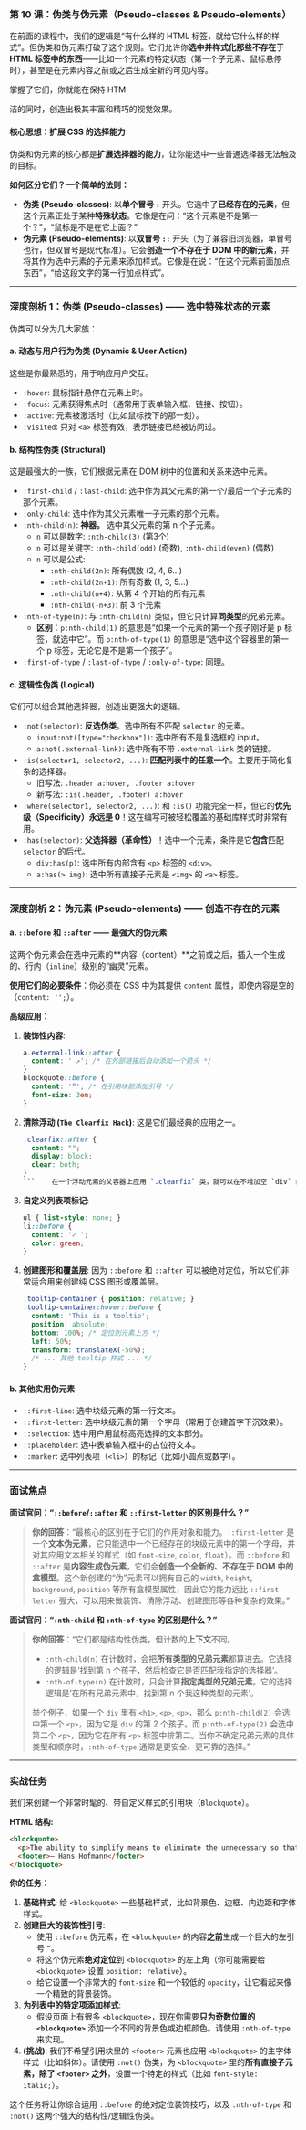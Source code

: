 ### **第 10 课：伪类与伪元素（Pseudo-classes & Pseudo-elements）**

在前面的课程中，我们的逻辑是“有什么样的 HTML 标签，就给它什么样的样式”。但伪类和伪元素打破了这个规则。它们允许你**选中并样式化那些不存在于 HTML 标签中的东西**——比如一个元素的特定状态（第一个子元素、鼠标悬停时），甚至是在元素内容之前或之后生成全新的可见内容。

掌握了它们，你就能在保持 HTM

洁的同时，创造出极其丰富和精巧的视觉效果。

#### **核心思想：扩展 CSS 的选择能力**

伪类和伪元素的核心都是**扩展选择器的能力**，让你能选中一些普通选择器无法触及的目标。

**如何区分它们？一个简单的法则：**
*   **伪类 (Pseudo-classes)**: 以**单个冒号 `:`** 开头。它选中了**已经存在的元素**，但这个元素正处于某种**特殊状态**。它像是在问：“这个元素是不是第一个？”，“鼠标是不是在它上面？”
*   **伪元素 (Pseudo-elements)**: 以**双冒号 `::`** 开头（为了兼容旧浏览器，单冒号也行，但双冒号是现代标准）。它会**创造一个不存在于 DOM 中的新元素**，并将其作为选中元素的子元素来添加样式。它像是在说：“在这个元素前面加点东西”，“给这段文字的第一行加点样式”。

---

### **深度剖析 1：伪类 (Pseudo-classes) —— 选中特殊状态的元素**

伪类可以分为几大家族：

#### **a. 动态与用户行为伪类 (Dynamic & User Action)**
这些是你最熟悉的，用于响应用户交互。
*   `:hover`: 鼠标指针悬停在元素上时。
*   `:focus`: 元素获得焦点时（通常用于表单输入框、链接、按钮）。
*   `:active`: 元素被激活时（比如鼠标按下的那一刻）。
*   `:visited`: 只对 `<a>` 标签有效，表示链接已经被访问过。

#### **b. 结构性伪类 (Structural)**
这是最强大的一族，它们根据元素在 DOM 树中的位置和关系来选中元素。
*   `:first-child` / `:last-child`: 选中作为其父元素的第一个/最后一个子元素的那个元素。
*   `:only-child`: 选中作为其父元素唯一子元素的那个元素。
*   `:nth-child(n)`: **神器。** 选中其父元素的第 n 个子元素。
    *   `n` 可以是数字: `:nth-child(3)` (第3个)
    *   `n` 可以是关键字: `:nth-child(odd)` (奇数), `:nth-child(even)` (偶数)
    *   `n` 可以是公式:
        *   `:nth-child(2n)`: 所有偶数 (2, 4, 6...)
        *   `:nth-child(2n+1)`: 所有奇数 (1, 3, 5...)
        *   `:nth-child(n+4)`: 从第 4 个开始的所有元素
        *   `:nth-child(-n+3)`: 前 3 个元素
*   `:nth-of-type(n)`: 与 `:nth-child(n)` 类似，但它只计算**同类型**的兄弟元素。
    *   **区别**：`p:nth-child(1)` 的意思是“如果一个元素的第一个孩子刚好是 p 标签，就选中它”。而 `p:nth-of-type(1)` 的意思是“选中这个容器里的第一个 p 标签，无论它是不是第一个孩子”。
*   `:first-of-type` / `:last-of-type` / `:only-of-type`: 同理。

#### **c. 逻辑性伪类 (Logical)**
它们可以组合其他选择器，创造出更强大的逻辑。
*   `:not(selector)`: **反选伪类**。选中所有不匹配 `selector` 的元素。
    *   `input:not([type="checkbox"])`: 选中所有不是复选框的 input。
    *   `a:not(.external-link)`: 选中所有不带 `.external-link` 类的链接。
*   `:is(selector1, selector2, ...)`: **匹配列表中的任意一个**。主要用于简化复杂的选择器。
    *   旧写法: `.header a:hover, .footer a:hover`
    *   新写法: `:is(.header, .footer) a:hover`
*   `:where(selector1, selector2, ...)`: 和 `:is()` 功能完全一样，但它的**优先级（Specificity）永远是 0**！这在编写可被轻松覆盖的基础库样式时非常有用。
*   `:has(selector)`: **父选择器（革命性）**！选中一个元素，条件是它**包含**匹配 `selector` 的后代。
    *   `div:has(p)`: 选中所有内部含有 `<p>` 标签的 `<div>`。
    *   `a:has(> img)`: 选中所有直接子元素是 `<img>` 的 `<a>` 标签。

---

### **深度剖析 2：伪元素 (Pseudo-elements) —— 创造不存在的元素**

#### **a. `::before` 和 `::after` —— 最强大的伪元素**
这两个伪元素会在选中元素的**内容（content）**之前或之后，插入一个生成的、行内（`inline`）级别的“幽灵”元素。

**使用它们的必要条件**：你必须在 CSS 中为其提供 `content` 属性，即使内容是空的（`content: '';`）。

**高级应用：**
1.  **装饰性内容**:
    ```css
    a.external-link::after {
      content: ' ↗'; /* 在外部链接后自动添加一个箭头 */
    }
    blockquote::before {
      content: '“'; /* 在引用块前添加引号 */
      font-size: 3em;
    }
    ```
2.  **清除浮动 (`The Clearfix Hack`)**: 这是它们最经典的应用之一。
    
    ```css
    .clearfix::after {
      content: "";
      display: block;
      clear: both;
    }
    ```    在一个浮动元素的父容器上应用 `.clearfix` 类，就可以在不增加空 `div` 的情况下，闭合浮动，让父容器恢复正确的高度。
3.  **自定义列表项标记**:
    ```css
    ul { list-style: none; }
    li::before {
      content: '✓ ';
      color: green;
    }
    ```
4.  **创建图形和覆盖层**: 因为 `::before` 和 `::after` 可以被绝对定位，所以它们非常适合用来创建纯 CSS 图形或覆盖层。
    ```css
    .tooltip-container { position: relative; }
    .tooltip-container:hover::before {
      content: 'This is a tooltip';
      position: absolute;
      bottom: 100%; /* 定位到元素上方 */
      left: 50%;
      transform: translateX(-50%);
      /* ... 其他 tooltip 样式 ... */
    }
    ```

#### **b. 其他实用伪元素**
*   `::first-line`: 选中块级元素的第一行文本。
*   `::first-letter`: 选中块级元素的第一个字母（常用于创建首字下沉效果）。
*   `::selection`: 选中用户用鼠标高亮选择的文本部分。
*   `::placeholder`: 选中表单输入框中的占位符文本。
*   `::marker`: 选中列表项（`<li>`）的标记（比如小圆点或数字）。

---

### **面试焦点**

**面试官问：“`::before`/`::after` 和 `::first-letter` 的区别是什么？”**

> **你的回答**：“最核心的区别在于它们的作用对象和能力。`::first-letter` 是一个**文本伪元素**，它只能选中一个已经存在的块级元素中的第一个字母，并对其应用文本相关的样式（如 `font-size`, `color`, `float`）。而 `::before` 和 `::after` 是**内容生成伪元素**，它们会**创造一个全新的、不存在于 DOM 中的盒模型**。这个新创建的“伪”元素可以拥有自己的 `width`, `height`, `background`, `position` 等所有盒模型属性，因此它的能力远比 `::first-letter` 强大，可以用来做装饰、清除浮动、创建图形等各种复杂的效果。”

**面试官问：“`:nth-child` 和 `:nth-of-type` 的区别是什么？”**

> **你的回答**：“它们都是结构性伪类，但计数的**上下文**不同。
>
> *   `:nth-child(n)` 在计数时，会把**所有类型的兄弟元素**都算进去。它选择的逻辑是‘找到第 n 个孩子，然后检查它是否匹配我指定的选择器’。
> *   `:nth-of-type(n)` 在计数时，只会计算**指定类型的兄弟元素**。它的选择逻辑是‘在所有兄弟元素中，找到第 n 个我这种类型的元素’。
>
> 举个例子，如果一个 `div` 里有 `<h1>`, `<p>`, `<p>`，那么 `p:nth-child(2)` 会选中第一个 `<p>`，因为它是 `div` 的第 2 个孩子。而 `p:nth-of-type(2)` 会选中第二个 `<p>`，因为它在所有 `<p>` 标签中排第二。当你不确定兄弟元素的具体类型和顺序时，`:nth-of-type` 通常是更安全、更可靠的选择。”

---

### **实战任务**

我们来创建一个非常时髦的、带自定义样式的引用块（`Blockquote`）。

**HTML 结构:**
```html
<blockquote>
  <p>The ability to simplify means to eliminate the unnecessary so that the necessary may speak.</p>
  <footer>— Hans Hofmann</footer>
</blockquote>
```

**你的任务：**
1.  **基础样式**: 给 `<blockquote>` 一些基础样式，比如背景色、边框、内边距和字体样式。
2.  **创建巨大的装饰性引号**:
    *   使用 `::before` 伪元素，在 `<blockquote>` 的内容**之前**生成一个巨大的左引号 `“`。
    *   将这个伪元素**绝对定位**到 `<blockquote>` 的左上角（你可能需要给 `<blockquote>` 设置 `position: relative`）。
    *   给它设置一个非常大的 `font-size` 和一个较低的 `opacity`，让它看起来像一个精致的背景装饰。
3.  **为列表中的特定项添加样式**:
    *   假设页面上有很多 `<blockquote>`，现在你需要**只为奇数位置的 `<blockquote>`** 添加一个不同的背景色或边框颜色。请使用 `:nth-of-type` 来实现。
4.  **(挑战)**: 我们不希望引用块里的 `<footer>` 元素也应用 `<blockquote>` 的主字体样式（比如斜体）。请使用 `:not()` 伪类，为 `<blockquote>` 里的**所有直接子元素，除了 `<footer>` 之外**，设置一个特定的样式（比如 `font-style: italic;`）。

这个任务将让你综合运用 `::before` 的绝对定位装饰技巧，以及 `:nth-of-type` 和 `:not()` 这两个强大的结构性/逻辑性伪类。
